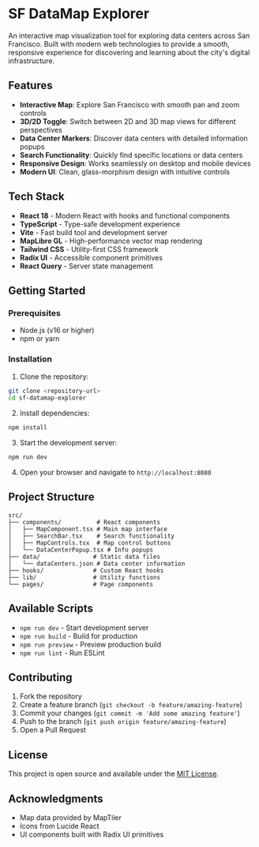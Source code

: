 # SF DataMap Explorer

An interactive map visualization tool for exploring data centers across San Francisco. Built with modern web technologies to provide a smooth, responsive experience for discovering and learning about the city's digital infrastructure.

## Features

- **Interactive Map**: Explore San Francisco with smooth pan and zoom controls
- **3D/2D Toggle**: Switch between 2D and 3D map views for different perspectives
- **Data Center Markers**: Discover data centers with detailed information popups
- **Search Functionality**: Quickly find specific locations or data centers
- **Responsive Design**: Works seamlessly on desktop and mobile devices
- **Modern UI**: Clean, glass-morphism design with intuitive controls

## Tech Stack

- **React 18** - Modern React with hooks and functional components
- **TypeScript** - Type-safe development experience
- **Vite** - Fast build tool and development server
- **MapLibre GL** - High-performance vector map rendering
- **Tailwind CSS** - Utility-first CSS framework
- **Radix UI** - Accessible component primitives
- **React Query** - Server state management

## Getting Started

### Prerequisites

- Node.js (v16 or higher)
- npm or yarn

### Installation

1. Clone the repository:
```bash
git clone <repository-url>
cd sf-datamap-explorer
```

2. Install dependencies:
```bash
npm install
```

3. Start the development server:
```bash
npm run dev
```

4. Open your browser and navigate to `http://localhost:8080`

## Project Structure

```
src/
├── components/          # React components
│   ├── MapComponent.tsx # Main map interface
│   ├── SearchBar.tsx    # Search functionality
│   ├── MapControls.tsx  # Map control buttons
│   └── DataCenterPopup.tsx # Info popups
├── data/               # Static data files
│   └── dataCenters.json # Data center information
├── hooks/              # Custom React hooks
├── lib/                # Utility functions
└── pages/              # Page components
```

## Available Scripts

- `npm run dev` - Start development server
- `npm run build` - Build for production
- `npm run preview` - Preview production build
- `npm run lint` - Run ESLint

## Contributing

1. Fork the repository
2. Create a feature branch (`git checkout -b feature/amazing-feature`)
3. Commit your changes (`git commit -m 'Add some amazing feature'`)
4. Push to the branch (`git push origin feature/amazing-feature`)
5. Open a Pull Request

## License

This project is open source and available under the [MIT License](LICENSE).

## Acknowledgments

- Map data provided by MapTiler
- Icons from Lucide React
- UI components built with Radix UI primitives
